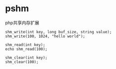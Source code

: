# pshm
php共享内存扩展

```
shm_write(int key, long buf_size, string value);
shm_write(100, 1024, "hello world");
```
```
shm_read(int key);
echo shm_read(100);
```
```
shm_clear(int key);
shm_clear(100);
```